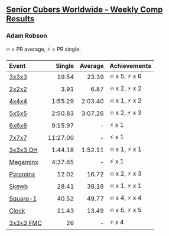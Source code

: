 <style>table {white-space: nowrap;}</style>

## [Senior Cubers Worldwide - Weekly Comp Results](/scw-comp/results/)
### Adam Robson

<span style="white-space: nowrap;">🔥 = PR average</span>, <span style="white-space: nowrap;">⚡ = PR single</span>.

| Event | Single | Average | Achievements|
| :-- | --: | --: | :-- |
| [3x3x3](333.md) | 19.54 | 23.39 | 🔥 x 5, ⚡ x 6 |
| [2x2x2](222.md) | 3.91 | 6.87 | 🔥 x 2, ⚡ x 2 |
| [4x4x4](444.md) | 1:55.29 | 2:03.40 | 🔥 x 1, ⚡ x 2 |
| [5x5x5](555.md) | 2:50.83 | 3:07.26 | 🔥 x 2, ⚡ x 3 |
| [6x6x6](666.md) | 9:15.97 | - | ⚡ x 1 |
| [7x7x7](777.md) | 11:27.00 | - | ⚡ x 1 |
| [3x3x3 OH](333oh.md) | 1:44.18 | 1:52.11 | 🔥 x 1, ⚡ x 1 |
| [Megaminx](minx.md) | 4:37.65 | - | ⚡ x 1 |
| [Pyraminx](pyram.md) | 12.02 | 16.72 | 🔥 x 2, ⚡ x 3 |
| [Skewb](skewb.md) | 28.41 | 38.18 | 🔥 x 1, ⚡ x 1 |
| [Square-1](sq1.md) | 40.52 | 49.77 | 🔥 x 4, ⚡ x 4 |
| [Clock](clock.md) | 11.43 | 13.49 | 🔥 x 5, ⚡ x 5 |
| [3x3x3 FMC](333fm.md) | 26 | - | ⚡ x 4 |

<!-- Global site tag (gtag.js) - Google Analytics -->
<script async src="https://www.googletagmanager.com/gtag/js?id=UA-86348435-3"></script>
<script>window.dataLayer = window.dataLayer || []; function gtag() {dataLayer.push(arguments);} gtag('js', new Date()); gtag('config', 'UA-86348435-3');</script>
